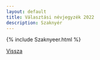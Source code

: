 ```yaml
---
layout: default
title: Választási névjegyzék 2022
description: Szaknyér
---
```


{% include Szaknyeer.html %}

[Vissza](./)